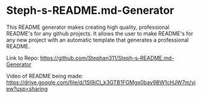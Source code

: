 # Steph-s-README.md-Generator

This README generator makes creating high quality, professional README's for any github projects. It allows the user to make README's for any new project with an automatic template that generates a professional README.

Link to Repo: https://github.com/Stephan311/Steph-s-README.md-Generator

Video of README being made: https://drive.google.com/file/d/1SI9iCl_k3GTB1FGMgx0bay9BW1cHJW7m/view?usp=sharing
